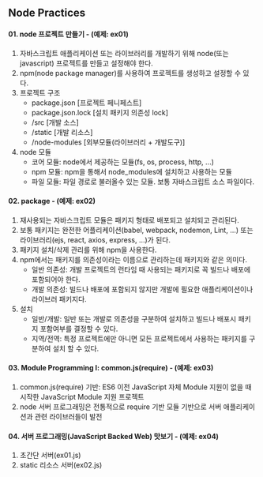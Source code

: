 ## Node Practices

#### 01. node 프로젝트 만들기 - (예제: ex01)

1. 자바스크립트 애플리케이션 또는 라이브러리를 개발하기 위해 node(또는 javascript) 프로젝트를 만들고 설정해야 한다.
2. npm(node package manager)를 사용하여 프로젝트를 생성하고 설정할 수 있다.
3. 프로젝트 구조
      - package.json [프로젝트 페니페스트]
      - package.json.lock [설치 패키지 의존성 lock]
      - /src [개발 소스]
      - /static [개발 리소스]
      - /node-modules [외부모듈(라이브러리 + 개발도구)]
4. node 모듈
      - 코어 모듈: node에서 제공하는 모듈(fs, os, process, http, ...)
      - npm 모듈: npm을 통해서 node_modules에 설치하고 사용하는 모듈
      - 파일 모듈: 파일 경로로 불러올수 있는 모듈. 보통 자바스크립트 소스 파일이다.

#### 02. package - (예제: ex02)

1. 재사용되는 자바스크립트 모듈은 패키지 형태로 배포되고 설치되고 관리된다.
2. 보통 패키지는 완전한 어플리케이션(babel, webpack, nodemon, Lint, ...) 또는 라이브러리(ejs, react, axios, express, ...)가 된다.
3. 패키지 설치/삭제 관리를 위해 npm을 사용한다.
4. npm에서는 패키지를 의존성이라는 이름으로 관리하는데 패키지와 같은 의미다.
      - 일반 의존성: 개발 프로젝트의 런타임 때 사용되는 패키지로 꼭 빌드나 배포에 포함되어야 한다.
      - 개발 의존성: 빌드나 배포에 포함되지 않지만 개발에 필요한 애플리케이션이나 라이브러 패키지다.
5. 설치
      - 일반/개발: 일반 또는 개발로 의존성을 구분하여 설치하고 빌드나 배포시 패키지 포함여부를 결정할 수 있다.
      - 지역/전역: 특정 프로젝트에만 아니면 모든 프로젝트에서 사용하는 패키지를 구분하여 설치 할 수 있다.

#### 03. Module Programming I: common.js(require) - (예제: ex03)

1. common.js(require) 기반: ES6 이전 JavaScript 자체 Module 지원이 없을 때 시작한 JavaScript Module 지원 프로젝트
2. node 서버 프로그래밍은 전통적으로 require 기반 모듈 기반으로 서버 애플리케이션과 관련 라이브러들이 발전

#### 04. 서버 프로그래밍(JavaScript Backed Web) 맛보기 - (예제: ex04)

1. 초간단 서버(ex01.js)
2. static 리소스 서버(ex02.js)
